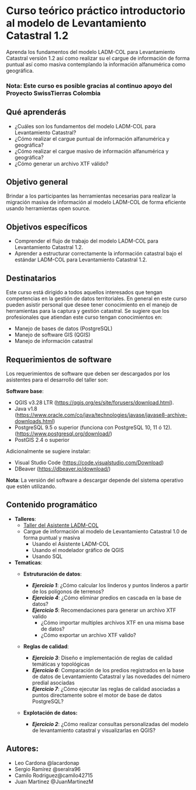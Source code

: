 # Curso teórico práctico introductorio al modelo de Levantamiento Catastral 1.2
Aprenda los fundamentos del modelo LADM-COL para Levantamiento Catastral versión 1.2 así como realizar su el cargue de información de forma puntual así como masiva contemplando la información alfanumérica como geográfica.

### **Nota**: Este curso es posible gracias al continuo apoyo del Proyecto SwissTierras Colombia

## Qué aprenderás

- ¿Cuáles son los fundamentos del modelo LADM-COL para Levantamiento Catastral?
- ¿Cómo realizar el cargue puntual de información alfanumérica y geográfica?
- ¿Cómo realizar el cargue masivo de información alfanumérica y geográfica?
- ¿Cómo generar un archivo XTF válido?

## Objetivo general

Brindar a los participantes las herramientas necesarias para realizar la migración masiva de información al modelo LADM-COL de forma eficiente usando herramientas open source.

## Objetivos específicos

- Comprender el flujo de trabajo del modelo LADM-COL para Levantamiento Catastral 1.2.
- Aprender a estructurar correctamente la información catastral bajo el estándar LADM-COL para Levantamiento Catastral 1.2.

## Destinatarios

Este curso está dirigido a todos aquellos interesados que tengan competencias en la gestión de datos territoriales. En general en este curso pueden asistir personal que desee tener conocimiento en el manejo de herramientas para la captura y gestión catastral. Se sugiere que los profesionales que atiendan este curso tengan conocimientos en:

- Manejo de bases de datos (PostgreSQL)
- Manejo de software GIS (QGIS)
- Manejo de información catastral

## Requerimientos de software

Los requerimientos de software que deben ser descargados por los asistentes para el desarrollo del taller son:

**Software base**:

- QGIS v3.28 LTR (https://qgis.org/es/site/forusers/download.html).
- Java v1.8 (https://www.oracle.com/co/java/technologies/javase/javase8-archive-downloads.html)
- PostgreSQL 9.5 o superior (funciona con PostgreSQL 10, 11 ó 12). (https://www.postgresql.org/download/)
- PostGIS 2.4 o superior

Adicionalmente se sugiere instalar:

- Visual Studio Code (https://code.visualstudio.com/Download)
- DBeaver (https://dbeaver.io/download/)

**Nota**: La versión del software a descargar depende del sistema operativo que estén utilizando.

## Contenido programático

- **Talleres**:
  - [Taller del Asistente LADM-COL](https://netorgft12112500-my.sharepoint.com/:p:/g/personal/contacto_ceicol_com/EZ_pziJ1yxdMiwLaJKeXd0YBbbC3YrFQ5mk5wBigrO1wEA?e=L8hrJj)
  - Cargue de información al modelo de Levantamiento Catastral 1.0 de forma puntual y masiva
    - Usando el Asistente LADM-COL
    - Usando el modelador gráfico de QGIS
    - Usando SQL
- **Tematicas**:
  - **Estruturación de datos**: 
      - ***Ejercicio 1***: ¿Cómo calcular los linderos y puntos linderos a partir de los polígonos de terrenos?
    - ***Ejercicio 4***:  ¿Cómo eliminar predios en cascada en la base de datos?
    - ***Ejercicio 5***: Recomendaciones para generar un archivo XTF valido
      - ¿Cómo importar multiples archivos XTF en una misma base de datos?
      - ¿Cómo exportar un archivo XTF valido?

  - **Reglas de calidad**:
      - ***Ejercicio 3***: Diseño e implementación de reglas de calidad temáticas y topológicas
      - ***Ejercicio 6***: Comparación de los predios registrados en la base de datos de Levantamiento Catastral y las novedades del número predial asociadas
      - ***Ejercicio 7***: ¿Cómo ejecutar las reglas de calidad asociadas a puntos directamente sobre el motor de base de datos PostgreSQL?
  
  - **Explotación de datos:**
    - ***Ejercicio 2***: ¿Cómo realizar consultas personalizadas del modelo de levantamiento catastral y visualizarlas en QGIS?

## Autores:

- Leo Cardona @lacardonap
- Sergio Ramírez @seralra96
- Camilo Rodriguez@camilo42715
- Juan Martinez @JuanMartinezM